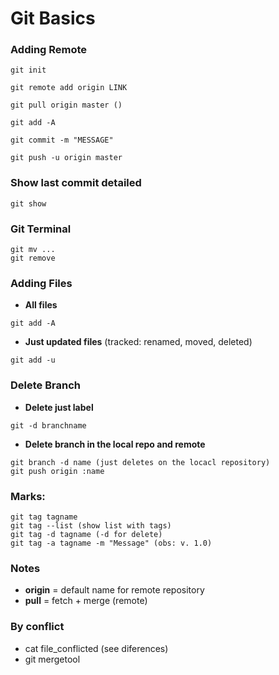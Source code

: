 # Git Basics


### Adding Remote

```
git init

git remote add origin LINK

git pull origin master ()

git add -A

git commit -m "MESSAGE"

git push -u origin master
```

### Show last commit detailed
```
git show
```

### Git Terminal
```
git mv ...
git remove
```

### Adding Files

* **All files**
```
git add -A
```

* **Just updated files**  (tracked: renamed, moved, deleted)
```
git add -u
```

### Delete Branch
* **Delete just label**
```
git -d branchname 

```
* **Delete branch in the local repo and remote**
```
git branch -d name (just deletes on the locacl repository)
git push origin :name
```


### Marks:
```
git tag tagname
git tag --list (show list with tags)
git tag -d tagname (-d for delete)
git tag -a tagname -m "Message" (obs: v. 1.0)
```


### Notes
* **origin** = default name for remote repository
* **pull** = fetch + merge (remote)

### By conflict
* cat file_conflicted (see diferences)
* git mergetool

